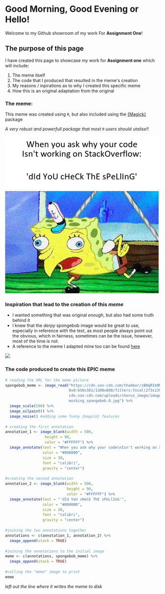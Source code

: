 # Good Morning, Good Evening or Hello!

Welcome to my Github showroom of my work For **Assignment One**!

## The purpose of this page

I have created this page to showcase my work for **Assignment one** which will include:
1. The meme itself
2. The code that I produced that resulted in the meme's creation
3. My reasons / inpirations as to why I created this specific meme
4. How this is an original adaptation from the original 

### The meme:

This meme was created using `R`, but also included using the [{Magick}](https://cran.r-project.org/web/packages/magick/vignettes/intro.html) package

*A very robust and powerfull package that most `R` users should utalise!!*

![](spongebobmeme.png)

### Inspiration that lead to the creation of this *meme*

* I wanted something that was original *enough*, but also had some truth behind it
* I knew that the *derpy* spongebob image would be great to use, especially in reference with the text, as most people always point out the obvious, which in fairness, sometimes can be the issue, however, most of the time is not. 
* A reference to the meme I adapted mine too can be found [here](https://en.meming.world/images/en/thumb/7/7d/Mocking_SpongeBob_meme_4.jpg/240px-Mocking_SpongeBob_meme_4.jpg)

![](https://en.meming.world/images/en/thumb/7/7d/Mocking_SpongeBob_meme_4.jpg/240px-Mocking_SpongeBob_meme_4.jpg)

### The code produced to create this **EPIC** meme

```r
# reading the URL for the meme picture
spongebob_meme <- image_read("https://cdn.vox-cdn.com/thumbor/zB0qRIm9McyX9OHiou4YT0kLPQE=/
                             0x0:650x381/1200x800/filters:focal(273x139:377x243)/
                             cdn.vox-cdn.com/uploads/chorus_image/image/62893956/
                             mocking_spongebob.0.jpg") %>% 
  image_scale(500) %>% 
  image_oilpaint() %>% 
  image_noise() #adding some funny {magick} features

# creating the first annotation
annotation_1 <- image_blank(width = 500,
                  height = 90,
                  color = "#FFFFFF") %>%
  image_annotate(text = "When you ask why your code\nIsn't working on StackOverflow:",
                 color = "#000000",
                 size = 30,
                 font = "calibri",
                 gravity = "center")

#creating the second annotation
annotation_2 <- image_blank(width = 500,
                            height = 90,
                            color = "#FFFFFF") %>% 
  image_annotate(text = "'dId YoU cHeCk ThE sPeLlInG'",
                 color = "#000000",
                 size = 30,
                 font = "calibri",
                 gravity = "center")

#joining the two annotations together
annotations <- c(annotation_1, annotation_2) %>% 
  image_append(stack = TRUE)

#joining the annotations to the initial image
meme <- c(annotations, spongebob_meme) %>% 
  image_append(stack = TRUE)

#calling the "meme" image to print
meme
```
*left out the line where it writes the meme to disk*
